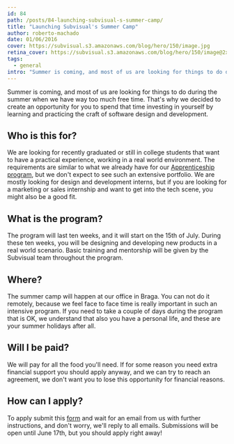 ```yaml
---
id: 84
path: /posts/84-launching-subvisual-s-summer-camp/
title: "Launching Subvisual's Summer Camp"
author: roberto-machado
date: 01/06/2016
cover: https://subvisual.s3.amazonaws.com/blog/hero/150/image.jpg
retina_cover: https://subvisual.s3.amazonaws.com/blog/hero/150/image@2x.jpg
tags:
  - general
intro: "Summer is coming, and most of us are looking for things to do during the summer"
---
```


Summer is coming, and most of us are looking for things to do during the summer
when we have way too much free time. That's why we decided to create an
opportunity for you to spend that time investing in yourself by learning and
practicing the craft of software design and development.

## Who is this for?

We are looking for recently graduated or still in college students that want to
have a practical experience, working in a real world environment. The
requirements are similar to what we already have for our [Apprenticeship program](https://subvisual.co/apprenticeship/),
but we don't expect to see such an extensive portfolio. We are mostly looking for
design and development interns, but if you are looking for a marketing or sales
internship and want to get into the tech scene, you might also be a good fit.

## What is the program?

The program will last ten weeks, and it will start on the 15th of
July. During these ten weeks, you will be designing and developing new products
in a real world scenario. Basic training and mentorship will be given by the
Subvisual team throughout the program.

## Where?

The summer camp will happen at our office in Braga. You can not do it remotely,
because we feel face to face time is really important in such an intensive
program. If you need to take a couple of days during the program that is OK, we
understand that also you have a personal life, and these are your summer
holidays after all.

## Will I be paid?

We will pay for all the food you'll need. If for some reason you need extra
financial support you should apply anyway, and we can try to reach an agreement,
we don't want you to lose this opportunity for financial reasons.

## How can I apply?

To apply submit this [form](https://subvisual.typeform.com/to/FF8iTi) and wait for an email from us with further
instructions, and don't worry, we'll reply to all emails. Submissions will be
open until June 17th, but you should apply right away!
